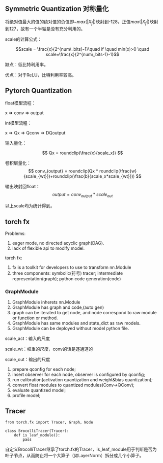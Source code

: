 ## Symmetric Quantization 对称量化

将绝对值最大的值的绝对值的负值即$-max(|X_f|)$映射到-128，正值$max(|X_f|)$映射到127，故有一个半轴是没有充分利用的。

scale的计算公式：

$$scale = \frac{x}{2^{num\_bits}-1}\quad if \quad min(x)>0 \quad scale=\frac{x}{2^{num\_bits-1}-1}$$

缺点：低比特利用率。

优点：对于ReLU，比特利用率较高。


## Pytorch Quantization

float模型流程：

x => conv => output

int模型流程：

x => Qx => Qconv => DQoutput


输入量化：

$$ Qx = roundclip(\frac{x}{scale_x}) $$

卷积层量化：
$$ conv_{output} = roundclip(Qx * roundclip(\frac{w}{scale_{wt}})+roundclip(\frac{b}{scale_x*scale_{wt}})) $$

输出映射回float：
$$output = conv_{output} * scale_{out}$$


以上scale均为统计得到。


## torch fx

Problems:
1. eager mode, no directed acyclic graph(DAG).
2. lack of flexible api to modify model.

torch fx:
1. fx is a toolkit for developers to use to transform nn.Module
2. three components: symbolic(符号) tracer; intermediate representation(graph); python code generation(code)

### GraphModule

1. GraphModule inherets nn.Module
2. GraphModule has graph and code,(auto gen)
3. graph can be iterated to get node, and node correspond to raw module or function or method.
4. GraphModule has same modules and state_dict as raw models.
5. GraphModule can be deployed without model python file.



scale_act：输入的尺度

scale_wt：权重的尺度，conv的话是逐通道的

scale_out：输出的尺度

1. prepare qconfig for each node;
2. insert observer for each node, observer is configured by qconfig;
3. run calibration(activation quantization and weight&bias quantization);
4. convert float modules to quantized modules(Conv->QConv);
5. evaluate quantized model;
6. profile model;

## Tracer
```
from torch.fx import Tracer, Graph, Node

class BrocolliTracer(Tracer):
    def is_leaf_module():
        pass
```

自定义BrocolliTracer继承了torch.fx的Tracer，is_leaf_module用于判断是否为叶子节点，从而防止将一个大算子（如LayerNorm）拆分成几个小算子。

